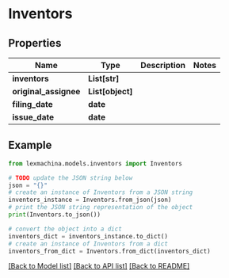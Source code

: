 # Inventors


## Properties

Name | Type | Description | Notes
------------ | ------------- | ------------- | -------------
**inventors** | **List[str]** |  | 
**original_assignee** | **List[object]** |  | 
**filing_date** | **date** |  | 
**issue_date** | **date** |  | 

## Example

```python
from lexmachina.models.inventors import Inventors

# TODO update the JSON string below
json = "{}"
# create an instance of Inventors from a JSON string
inventors_instance = Inventors.from_json(json)
# print the JSON string representation of the object
print(Inventors.to_json())

# convert the object into a dict
inventors_dict = inventors_instance.to_dict()
# create an instance of Inventors from a dict
inventors_from_dict = Inventors.from_dict(inventors_dict)
```
[[Back to Model list]](../README.md#documentation-for-models) [[Back to API list]](../README.md#documentation-for-api-endpoints) [[Back to README]](../README.md)


